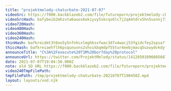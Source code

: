 ```yaml
---
title: "projektmelody-chaturbate-2021-07-07"
videoSrc: https://f000.backblazeb2.com/file/futureporn/projektmelody-chaturbate-2021-07-07.mp4
videoSrcHash: bafybeib2mhzvta6auos6okiyvy5skcqs6lc7j2q44tdrx5hn5uxnnj735u?filename=projektmelody-chaturbate-2021-07-07.mp4
video720Hash: 
video480Hash: 
video360Hash: 
video240Hash: 
thinHash: bafkreidmt3t6oo5y5nfnhcxlmghksxfwac3d7x4wacj53fgidcfey2spsa?filename=20210707T190450Z_thin.jpg
thiccHash: bafkreiaehflh6psqunuvns2shvikbqmdpf55tur4eebjmacq5uzwydvkdy?filename=20210707T190450Z_thicc.jpg
announceTitle: "C%3A%2Fexecute%20T1M%20borfday%20protocol"
announceUrl: https://twitter.com/ProjektMelody/status/1412850109608566786
date: 2021-07-07T19:04:50.000Z
note: old SD URL https://f000.backblazeb2.com/file/futureporn/projektmelody-chaturbate-2021-07-07.mp4
video240TmpFilePath: 
tmpFilePath: /tmp/projektmelody-chaturbate-20210707T190450Z.mp4
layout: layouts/vod.njk
---
```

